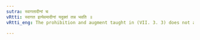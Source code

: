 ```yaml
---
sutra: स्वागतादीनां च
vRtti: स्वागत इत्येवमादीनां यदुक्तं तन्न भवति ॥
vRtti_eng: The prohibition and augment taught in (VII. 3. 3) does not apply also to स्वागत &c.

---
```

